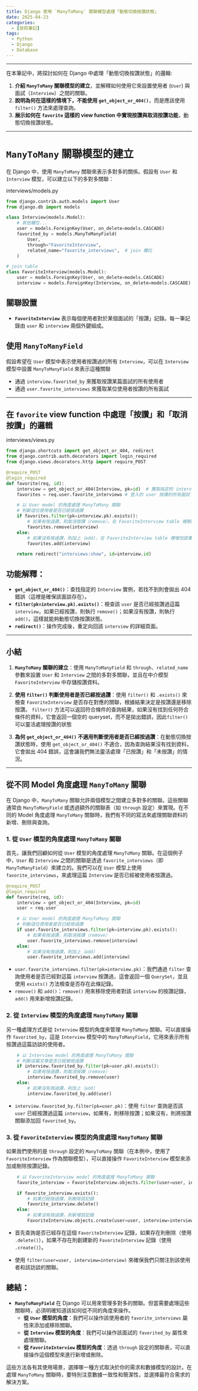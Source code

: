 ```yaml
---
title: Django 使用 `ManyToMany` 關聯模型處理「動態切換按讚狀態」
date: 2025-04-23
categories:
  - [技術筆記]
tags:
  - Python
  - Django
  - Database
---
```




---

在本筆記中，將探討如何在 Django 中處理「動態切換按讚狀態」的邏輯:

1. **介紹 `ManyToMany` 關聯模型的建立**，並解釋如何使用它來設置使用者 (`User`) 與面試（`Interview`）之間的關聯。
2. **說明為何在這樣的情境下，不能使用 `get_object_or_404()`**，而是應該使用 `filter()` 方法來處理查詢。
3. **展示如何在 `favorite` 這樣的 view function 中實現按讚與取消按讚功能**，動態切換按讚狀態。

---

# `ManyToMany` 關聯模型的建立

在 Django 中，使用 `ManyToMany` 關聯來表示多對多的關係。假設有 `User` 和 `Interview` 模型，可以建立以下的多對多關聯：

interviews/models.py
```python
from django.contrib.auth.models import User
from django.db import models

class Interview(models.Model):
    # 其他欄位...
    user = models.ForeignKey(User, on_delete=models.CASCADE)
    favorited_by = models.ManyToManyField(
        User,
        through="FavoriteInterview",
        related_name="favorite_interviews",  # join 欄位
    )

# join table
class FavoriteInterview(models.Model):
    user = models.ForeignKey(User, on_delete=models.CASCADE)
    interview = models.ForeignKey(Interview, on_delete=models.CASCADE)
```

## 關聯設置
- **`FavoriteInterview`** 表示每個使用者對於某個面試的「按讚」記錄。每一筆記錄由 `user` 和 `interview` 兩個外鍵組成。

## 使用 `ManyToManyField`
假設希望在 `User` 模型中表示使用者按讚過的所有 `Interview`，可以在 `Interview` 模型中設置 `ManyToManyField` 來表示這種關聯

- 通過 `interview.favorited_by` 來獲取按讚某篇面試的所有使用者
- 通過 `user.favorite_interviews` 來獲取某位使用者按讚的所有面試

---


## 在 `favorite` view function 中處理「按讚」和「取消按讚」的邏輯

interviews/views.py
```python
from django.shortcuts import get_object_or_404, redirect
from django.contrib.auth.decorators import login_required
from django.views.decorators.http import require_POST

@require_POST
@login_required
def favorite(req, id):
    interview = get_object_or_404(Interview, pk=id)  # 獲取指定的 interview
    favorites = req.user.favorite_interviews # 登入的 user 按讚的所有面試

    # 以 User model 的角度處理 ManyToMany 關聯
    # 判斷這位使用者是否已經按過讚
    if favorites.filter(pk=interview.pk).exists():
        # 如果有按過讚，則取消按讚（remove），在 FavoriteInterview table 裡刪除該筆資料
        favorites.remove(interview) 
    else:
        # 如果沒有按過讚，則加上（add)，在 FavoriteInterview table 裡增加該筆資料
        favorites.add(interview)

    return redirect("interviews:show", id=interview.id)
```

## 功能解釋：
- **`get_object_or_404()`**：查找指定的 `Interview` 實例，若找不到則會拋出 404 錯誤（這裡是確保該面談存在）。
- **`filter(pk=interview.pk).exists()`**：檢查該 `user` 是否已經按讚過這篇 `interview`，如果已經按讚，則執行 `remove()`；如果沒有按讚，則執行 `add()`，這樣就能夠動態切換按讚狀態。
- **`redirect()`**：操作完成後，重定向回該 `interview` 的詳細頁面。

---

## 小結

1. **`ManyToMany` 關聯的建立**：使用 `ManyToManyField` 和 `through`、`related_name` 參數來設置 `User` 和 `Interview` 之間的多對多關聯，並且在中介模型 `FavoriteInterview` 中存儲按讚資料。
   
2. **使用 `filter()` 判斷使用者是否已經按過讚**：使用 `filter()` 和 `.exists()` 來檢查 `FavoriteInterview` 是否存在對應的關聯，根據結果決定是按讚還是移除按讚。
`filter()` 方法可以返回符合條件的查詢結果，如果沒有找到任何符合條件的資料，它會返回一個空的 queryset，而不是拋出錯誤，因此`filter()` 可以靈活處理按讚的狀態

3. **為何 `get_object_or_404()` 不適用判斷使用者是否已經按過讚**：在動態切換按讚狀態時，使用 `get_object_or_404()` 不適合，因為查詢結果沒有找到資料，它會拋出 404 錯誤，這會讓我們無法靈活處理「已按讚」和「未按讚」的情況。

---

## 從不同 Model 角度處理 `ManyToMany` 關聯

在 Django 中，`ManyToMany` 關聯允許兩個模型之間建立多對多的關聯。這些關聯通常由 `ManyToManyField` 或透過額外的關聯表（如 `through` 設定）來實現。在不同的 Model 角度處理 `ManyToMany` 關聯時，我們有不同的寫法來處理關聯資料的新增、刪除與查詢。

### 1. **從 `User` 模型的角度處理 `ManyToMany` 關聯**

首先，讓我們回顧如何從 `User` 模型的角度處理 `ManyToMany` 關聯。在這個例子中，`User` 和 `Interview` 之間的關聯是透過 `favorite_interviews`（即 `ManyToManyField`）來建立的。我們可以在 `User` 模型上使用 `favorite_interviews`，來處理這篇 `Interview` 是否已經被使用者按讚過。

```python
@require_POST
@login_required
def favorite(req, id):
    interview = get_object_or_404(Interview, pk=id)
    user = req.user

    # 以 User model 的角度處理 ManyToMany 關聯
    # 判斷這位使用者是否已經按過讚
    if user.favorite_interviews.filter(pk=interview.pk).exists():
        # 如果有按過讚，則取消按讚（remove）
        user.favorite_interviews.remove(interview)
    else:
        # 如果沒有按過讚，則加上（add）
        user.favorite_interviews.add(interview)
```

- `user.favorite_interviews.filter(pk=interview.pk)`：我們通過 `filter` 查詢使用者是否已經對這篇 `interview` 按讚過，這會返回一個 `QuerySet`，並且使用 `exists()` 方法檢查是否存在此條記錄。
- `remove()` 和 `add()`：`remove()` 用來移除使用者對該 `interview` 的按讚記錄，`add()` 用來新增按讚記錄。

### 2. **從 `Interview` 模型的角度處理 `ManyToMany` 關聯**

另一種處理方式是從 `Interview` 模型的角度來管理 `ManyToMany` 關聯。可以直接操作 `favorited_by`，這是 `Interview` 模型中的 `ManyToManyField`，它用來表示所有按讚過這篇訪談的使用者。

```python
    # 以 Interview model 的角度處理 ManyToMany 關聯
    # 判斷這篇文章是否已經被按過讚
    if interview.favorited_by.filter(pk=user.pk).exists():
        # 如果有按過讚，則取消按讚（remove）
        interview.favorited_by.remove(user)
    else:
        # 如果沒有按過讚，則加上（add）
        interview.favorited_by.add(user)
```

- `interview.favorited_by.filter(pk=user.pk)`：使用 `filter` 查詢是否該 `user` 已經按讚過這篇 `interview`，如果有，則移除按讚；如果沒有，則將按讚關聯添加回 `favorited_by`。

### 3. **從 `FavoriteInterview` 模型的角度處理 `ManyToMany` 關聯**

如果我們使用的是 `through` 設定的 `ManyToMany` 關聯（在本例中，使用了 `FavoriteInterview` 作為關聯模型），可以直接操作 `FavoriteInterview` 模型來添加或刪除按讚記錄。

```python
    # 以 FavoriteInterview model 的角度處理 ManyToMany 關聯
    favorite_interview = FavoriteInterview.objects.filter(user=user, interview=interview)

    if favorite_interview.exists():
        # 如果已經按過讚，則刪除該記錄
        favorite_interview.delete()
    else:
        # 如果沒有按過讚，則新增該記錄
        FavoriteInterview.objects.create(user=user, interview=interview)
```

- 首先查詢是否已經存在這個 `FavoriteInterview` 記錄，如果存在則刪除（使用 `.delete()`），如果不存在則創建新的 `FavoriteInterview` 記錄（使用 `.create()`）。
  
- 使用 `filter(user=user, interview=interview)` 來確保我們只關注到該使用者和該訪談的關聯。

## 總結：
- **`ManyToManyField`** 在 Django 可以用來管理多對多的關聯。但當需要處理這些關聯時，必須明確知道該如何從不同的角度來操作。
  - **從 `User` 模型的角度**：我們可以操作該使用者的 `favorite_interviews` 屬性來添加或移除關聯。
  - **從 `Interview` 模型的角度**：我們可以操作該面試的 `favorited_by` 屬性來處理關聯。
  - **從 `FavoriteInterview` 模型的角度**：透過 `through` 設定的關聯表，可以直接操作這個模型來進行新增或刪除。

這些方法各有其使用場景，選擇哪一種方式取決於你的需求和數據模型的設計。在處理 `ManyToMany` 關聯時，要特別注意數據一致性和簡潔性，並選擇最符合需求的解決方案。